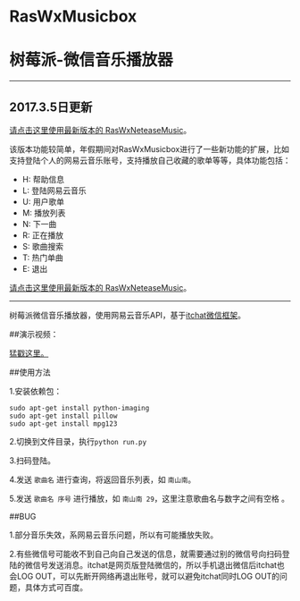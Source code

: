 # RasWxMusicbox
# 树莓派-微信音乐播放器
----

## 2017.3.5日更新

[请点击这里使用最新版本的 RasWxNeteaseMusic](https://github.com/yaphone/RasWxNeteaseMusic)。

该版本功能较简单，年假期间对RasWxMusicbox进行了一些新功能的扩展，比如支持登陆个人的网易云音乐账号，支持播放自己收藏的歌单等等，具体功能包括：

- H: 帮助信息
- L: 登陆网易云音乐
- U: 用户歌单
- M: 播放列表
- N: 下一曲
- R: 正在播放
- S: 歌曲搜索
- T: 热门单曲
- E: 退出

[请点击这里使用最新版本的 RasWxNeteaseMusic](https://github.com/yaphone/RasWxNeteaseMusic)。

----

树莓派微信音乐播放器，使用网易云音乐API，基于[itchat微信框架](https://github.com/littlecodersh/ItChat)。

##演示视频：

[猛戳这里。](http://v.youku.com/v_show/id_XMTYwMDkzOTk4MA==.html#paction)

##使用方法

1.安装依赖包： 

	sudo apt-get install python-imaging
	sudo apt-get install pillow
	sudo apt-get install mpg123

2.切换到文件目录，执行`python run.py`

3.扫码登陆。

4.发送 `歌曲名` 进行查询，将返回音乐列表，如 `南山南`。

5.发送 `歌曲名 序号` 进行播放，如 `南山南 29`，这里注意歌曲名与数字之间有空格 。


##BUG

1.部分音乐失效，系网易云音乐问题，所以有可能播放失败。

2.有些微信号可能收不到自己向自己发送的信息，就需要通过别的微信号向扫码登陆的微信号发送消息。itchat是网页版登陆微信的，所以手机退出微信后itchat也会LOG OUT，可以先断开网络再退出账号，就可以避免itchat同时LOG OUT的问题，具体方式可百度。


